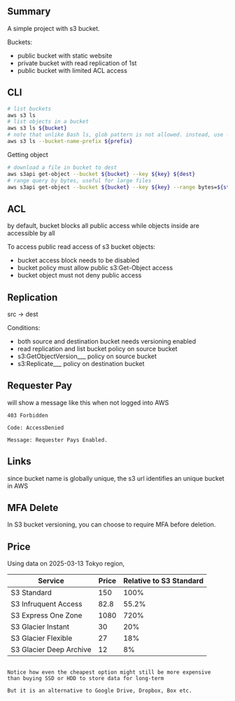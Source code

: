 ## Summary

A simple project with s3 bucket.

Buckets:
- public bucket with static website
- private bucket with read replication of 1st
- public bucket with limited ACL access

## CLI

```sh
# list buckets
aws s3 ls
# list objects in a bucket
aws s3 ls ${bucket}
# note that unlike Bash ls, glob pattern is not allowed. instead, use --bucket-name-prefix to filter
aws s3 ls --bucket-name-prefix ${prefix}
```

Getting object
```sh
# download a file in bucket to dest
aws s3api get-object --bucket ${bucket} --key ${key} ${dest}
# range query by bytes, useful for large files
aws s3api get-object --bucket ${bucket} --key ${key} --range bytes=${start}-${end} ${dest}
```

## ACL

by default, bucket blocks all public access while objects inside are accessible by all

To access public read access of s3 bucket objects:
- bucket access block needs to be disabled
- bucket policy must allow public s3:Get-Object access
- bucket object must not deny public access

## Replication

src -> dest

Conditions:
- both source and destination bucket needs versioning enabled
- read replication and list bucket policy on source bucket
- s3:GetObjectVersion___ policy on source bucket
- s3:Replicate___ policy on destination bucket

## Requester Pay

will show a message like this when not logged into AWS
```
403 Forbidden

Code: AccessDenied

Message: Requester Pays Enabled.
```

## Links

since bucket name is globally unique, the s3 url identifies an unique bucket in AWS

## MFA Delete

In S3 bucket versioning, you can choose to require MFA before deletion.

## Price

Using data on 2025-03-13 Tokyo region,

| Service                 | Price | Relative to S3 Standard |
|-------------------------|-------|-------------------------|
| S3 Standard             | 150   | 100%                    |
| S3 Infruquent Access    | 82.8  | 55.2%                   |
| S3 Express One Zone     | 1080  | 720%                    |
| S3 Glacier Instant      | 30    | 20%                     |
| S3 Glacier Flexible     | 27    | 18%                     |
| S3 Glacier Deep Archive | 12    | 8%                      |

```

Notice how even the cheapest option might still be more expensive
than buying SSD or HDD to store data for long-term

But it is an alternative to Google Drive, Dropbox, Box etc.
